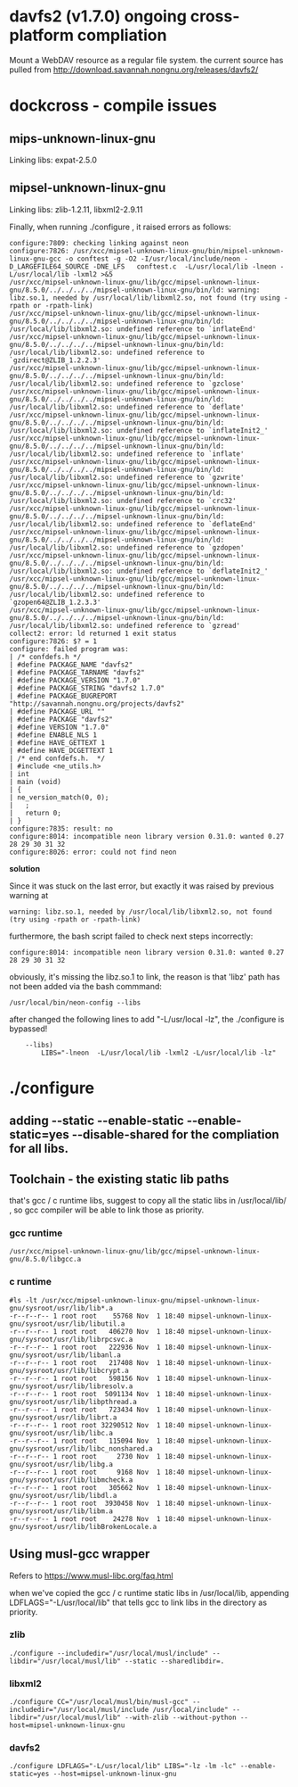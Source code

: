 # davfs2 (v1.7.0) ongoing cross-platform compliation
Mount a WebDAV resource as a regular file system.
the current source has pulled from http://download.savannah.nongnu.org/releases/davfs2/

# dockcross - compile issues

## mips-unknown-linux-gnu
Linking libs: expat-2.5.0

## mipsel-unknown-linux-gnu
Linking libs: zlib-1.2.11, libxml2-2.9.11

Finally, when running ./configure , it raised errors as follows:
```
configure:7809: checking linking against neon
configure:7826: /usr/xcc/mipsel-unknown-linux-gnu/bin/mipsel-unknown-linux-gnu-gcc -o conftest -g -O2 -I/usr/local/include/neon -D_LARGEFILE64_SOURCE -DNE_LFS   conftest.c  -L/usr/local/lib -lneon -L/usr/local/lib -lxml2 >&5
/usr/xcc/mipsel-unknown-linux-gnu/lib/gcc/mipsel-unknown-linux-gnu/8.5.0/../../../../mipsel-unknown-linux-gnu/bin/ld: warning: libz.so.1, needed by /usr/local/lib/libxml2.so, not found (try using -rpath or -rpath-link)
/usr/xcc/mipsel-unknown-linux-gnu/lib/gcc/mipsel-unknown-linux-gnu/8.5.0/../../../../mipsel-unknown-linux-gnu/bin/ld: /usr/local/lib/libxml2.so: undefined reference to `inflateEnd'
/usr/xcc/mipsel-unknown-linux-gnu/lib/gcc/mipsel-unknown-linux-gnu/8.5.0/../../../../mipsel-unknown-linux-gnu/bin/ld: /usr/local/lib/libxml2.so: undefined reference to `gzdirect@ZLIB_1.2.2.3'
/usr/xcc/mipsel-unknown-linux-gnu/lib/gcc/mipsel-unknown-linux-gnu/8.5.0/../../../../mipsel-unknown-linux-gnu/bin/ld: /usr/local/lib/libxml2.so: undefined reference to `gzclose'
/usr/xcc/mipsel-unknown-linux-gnu/lib/gcc/mipsel-unknown-linux-gnu/8.5.0/../../../../mipsel-unknown-linux-gnu/bin/ld: /usr/local/lib/libxml2.so: undefined reference to `deflate'
/usr/xcc/mipsel-unknown-linux-gnu/lib/gcc/mipsel-unknown-linux-gnu/8.5.0/../../../../mipsel-unknown-linux-gnu/bin/ld: /usr/local/lib/libxml2.so: undefined reference to `inflateInit2_'
/usr/xcc/mipsel-unknown-linux-gnu/lib/gcc/mipsel-unknown-linux-gnu/8.5.0/../../../../mipsel-unknown-linux-gnu/bin/ld: /usr/local/lib/libxml2.so: undefined reference to `inflate'
/usr/xcc/mipsel-unknown-linux-gnu/lib/gcc/mipsel-unknown-linux-gnu/8.5.0/../../../../mipsel-unknown-linux-gnu/bin/ld: /usr/local/lib/libxml2.so: undefined reference to `gzwrite'
/usr/xcc/mipsel-unknown-linux-gnu/lib/gcc/mipsel-unknown-linux-gnu/8.5.0/../../../../mipsel-unknown-linux-gnu/bin/ld: /usr/local/lib/libxml2.so: undefined reference to `crc32'
/usr/xcc/mipsel-unknown-linux-gnu/lib/gcc/mipsel-unknown-linux-gnu/8.5.0/../../../../mipsel-unknown-linux-gnu/bin/ld: /usr/local/lib/libxml2.so: undefined reference to `deflateEnd'
/usr/xcc/mipsel-unknown-linux-gnu/lib/gcc/mipsel-unknown-linux-gnu/8.5.0/../../../../mipsel-unknown-linux-gnu/bin/ld: /usr/local/lib/libxml2.so: undefined reference to `gzdopen'
/usr/xcc/mipsel-unknown-linux-gnu/lib/gcc/mipsel-unknown-linux-gnu/8.5.0/../../../../mipsel-unknown-linux-gnu/bin/ld: /usr/local/lib/libxml2.so: undefined reference to `deflateInit2_'
/usr/xcc/mipsel-unknown-linux-gnu/lib/gcc/mipsel-unknown-linux-gnu/8.5.0/../../../../mipsel-unknown-linux-gnu/bin/ld: /usr/local/lib/libxml2.so: undefined reference to `gzopen64@ZLIB_1.2.3.3'
/usr/xcc/mipsel-unknown-linux-gnu/lib/gcc/mipsel-unknown-linux-gnu/8.5.0/../../../../mipsel-unknown-linux-gnu/bin/ld: /usr/local/lib/libxml2.so: undefined reference to `gzread'
collect2: error: ld returned 1 exit status
configure:7826: $? = 1
configure: failed program was:
| /* confdefs.h */
| #define PACKAGE_NAME "davfs2"
| #define PACKAGE_TARNAME "davfs2"
| #define PACKAGE_VERSION "1.7.0"
| #define PACKAGE_STRING "davfs2 1.7.0"
| #define PACKAGE_BUGREPORT "http://savannah.nongnu.org/projects/davfs2"
| #define PACKAGE_URL ""
| #define PACKAGE "davfs2"
| #define VERSION "1.7.0"
| #define ENABLE_NLS 1
| #define HAVE_GETTEXT 1
| #define HAVE_DCGETTEXT 1
| /* end confdefs.h.  */
| #include <ne_utils.h>
| int
| main (void)
| {
| ne_version_match(0, 0);
|   ;
|   return 0;
| }
configure:7835: result: no
configure:8014: incompatible neon library version 0.31.0: wanted 0.27 28 29 30 31 32
configure:8026: error: could not find neon
```
**solution**

Since it was stuck on the last error, but exactly it was raised by previous warning at
```
warning: libz.so.1, needed by /usr/local/lib/libxml2.so, not found (try using -rpath or -rpath-link)
```
furthermore, the bash script failed to check next steps incorrectly:
```
configure:8014: incompatible neon library version 0.31.0: wanted 0.27 28 29 30 31 32
```
obviously, it's missing the libz.so.1 to link, the reason is that 'libz' path has not been added via the bash commmand:
```
/usr/local/bin/neon-config --libs
```
after changed the following lines to add "-L/usr/local -lz", the ./configure is bypassed!
```
    --libs)
        LIBS="-lneon  -L/usr/local/lib -lxml2 -L/usr/local/lib -lz"
```


# ./configure

## adding --static --enable-static --enable-static=yes --disable-shared for the compliation for all libs.

## Toolchain - the existing static lib paths
that's gcc / c runtime libs, suggest to copy all the static libs in /usr/local/lib/ , so gcc compiler will be able to link those as priority.

### gcc runtime
```
/usr/xcc/mipsel-unknown-linux-gnu/lib/gcc/mipsel-unknown-linux-gnu/8.5.0/libgcc.a
```

### c runtime
```
#ls -lt /usr/xcc/mipsel-unknown-linux-gnu/mipsel-unknown-linux-gnu/sysroot/usr/lib/lib*.a
-r--r--r-- 1 root root    55768 Nov  1 18:40 mipsel-unknown-linux-gnu/sysroot/usr/lib/libutil.a
-r--r--r-- 1 root root   406270 Nov  1 18:40 mipsel-unknown-linux-gnu/sysroot/usr/lib/librpcsvc.a
-r--r--r-- 1 root root   222936 Nov  1 18:40 mipsel-unknown-linux-gnu/sysroot/usr/lib/libanl.a
-r--r--r-- 1 root root   217408 Nov  1 18:40 mipsel-unknown-linux-gnu/sysroot/usr/lib/libcrypt.a
-r--r--r-- 1 root root   598156 Nov  1 18:40 mipsel-unknown-linux-gnu/sysroot/usr/lib/libresolv.a
-r--r--r-- 1 root root  5091134 Nov  1 18:40 mipsel-unknown-linux-gnu/sysroot/usr/lib/libpthread.a
-r--r--r-- 1 root root   723434 Nov  1 18:40 mipsel-unknown-linux-gnu/sysroot/usr/lib/librt.a
-r--r--r-- 1 root root 32290512 Nov  1 18:40 mipsel-unknown-linux-gnu/sysroot/usr/lib/libc.a
-r--r--r-- 1 root root   115094 Nov  1 18:40 mipsel-unknown-linux-gnu/sysroot/usr/lib/libc_nonshared.a
-r--r--r-- 1 root root     2730 Nov  1 18:40 mipsel-unknown-linux-gnu/sysroot/usr/lib/libg.a
-r--r--r-- 1 root root     9168 Nov  1 18:40 mipsel-unknown-linux-gnu/sysroot/usr/lib/libmcheck.a
-r--r--r-- 1 root root   305662 Nov  1 18:40 mipsel-unknown-linux-gnu/sysroot/usr/lib/libdl.a
-r--r--r-- 1 root root  3930458 Nov  1 18:40 mipsel-unknown-linux-gnu/sysroot/usr/lib/libm.a
-r--r--r-- 1 root root    24278 Nov  1 18:40 mipsel-unknown-linux-gnu/sysroot/usr/lib/libBrokenLocale.a
```

## Using musl-gcc wrapper
Refers to https://www.musl-libc.org/faq.html

when we've copied the gcc / c runtime static libs in /usr/local/lib, appending LDFLAGS="-L/usr/local/lib" that tells gcc to link libs in the directory as priority.

### zlib
```
./configure --includedir="/usr/local/musl/include" --libdir="/usr/local/musl/lib" --static --sharedlibdir=.
```

### libxml2
```
./configure CC="/usr/local/musl/bin/musl-gcc" --includedir="/usr/local/musl/include /usr/local/include" --libdir="/usr/local/musl/lib" --with-zlib --without-python --host=mipsel-unknown-linux-gnu
```

### davfs2
```
./configure LDFLAGS="-L/usr/local/lib" LIBS="-lz -lm -lc" --enable-static=yes --host=mipsel-unknown-linux-gnu
```
